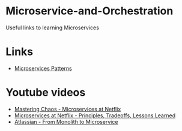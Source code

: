 # Microservice-and-Orchestration
Useful links to learning Microservices

# Links 
* [Microservices Patterns](http://microservices.io/patterns/)

# Youtube videos 
* [Mastering Chaos - Microservices at Netflix](https://www.youtube.com/watch?v=CZ3wIuvmHeM)
* [Microservices at Netflix - Principles, Tradeoffs, Lessons Learned](https://www.youtube.com/watch?v=57UK46qfBLY)
* [Atlassian - From Monolith to Microservice](https://www.youtube.com/watch?v=1jvgxdzxJGQ&t=1047s)

